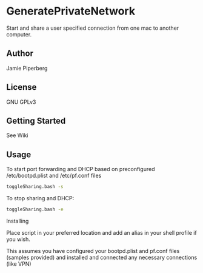 # GeneratePrivateNetwork
Start and share a user specified connection from one mac to another computer.

## Author
Jamie Piperberg

## License
GNU GPLv3

## Getting Started

See Wiki 

## Usage

To start port forwarding and DHCP based on preconfigured /etc/bootpd.plist and /etc/pf.conf files

```sh
toggleSharing.bash -s
```

To stop sharing and DHCP:

```sh
toggleSharing.bash -e 
```


Installing

Place script in your preferred location and add an alias in your shell profile if you wish.

This assumes you have configured your bootpd.plist and pf.conf files (samples provided) and installed and connected any necessary connections (like VPN)

